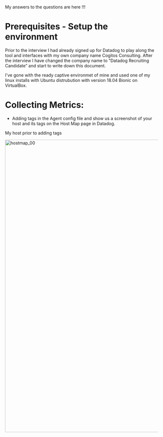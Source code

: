My answers to the questions are here !!!

# Prerequisites - Setup the environment
Prior to the interview I had already signed up for Datadog to play along the tool and interfaces with my own company name Cogitos Consulting. After the interview I have changed the company name to “Datadog Recruiting Candidate” and start to write down this document.

I've gone with the ready captive environmet of mine and used one of my linux installs with Ubuntu distrubution with version 18.04 Bionic on VirtualBox.

# Collecting Metrics:

* Adding tags in the Agent config file and show us a screenshot of your host and its tags on the Host Map page in Datadog.

My host prior to adding tags

<a data-flickr-embed="true" href="https://www.flickr.com/photos/187392514@N02/49649359148/in/dateposted-public/" title="hostmap_00"><img src="https://live.staticflickr.com/65535/49649359148_0765ebd057_k.jpg" width="1918" height="966" alt="hostmap_00"></a><script async src="//embedr.flickr.com/assets/client-code.js" charset="utf-8"></script>
